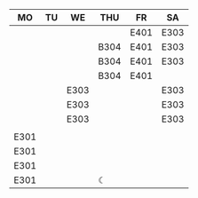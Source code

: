 |MO  |TU|WE  |THU |FR  |SA  |
|----|--|----|----|----|----|
|    |  |    |    |E401|E303|
|    |  |    |B304|E401|E303|
|    |  |    |B304|E401|E303|
|    |  |    |B304|E401|    |
|    |  |E303|    |    |E303|
|    |  |E303|    |    |E303|
|    |  |E303|    |    |E303|
|    |  |    |    |    |    |
|E301|  |    |    |    |    |
|E301|  |    |    |    |    |
|E301|  |    |    |    |    |
|E301|  |    |☾   |    |    |
